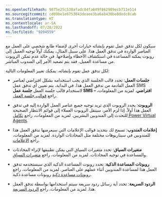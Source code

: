 ```yaml
---
ms.openlocfilehash: 9875e25c538afadc04fa049f862989ecb711e514
ms.sourcegitcommit: cd09be1e6753843deaee3ba6a8430be8dedc8cab
ms.translationtype: HT
ms.contentlocale: ar-SA
ms.lasthandoff: 07/28/2022
ms.locfileid: "9204559"
---
```

سيكون لكل تدفق عمل تقوم بإنشائه خيارات أخرى لإضفاء طابع شخصي على العمل مع العناصر الواردة في تدفق العمل هذا. على سبيل المثال، يمكنك أولاً توجيه العميل إلى روبوت يمكنه المساعدة في استكشاف الأخطاء وإصلاحها. في حالة عدم تمكن الروبوت من مساعدة العميل، فقد يتم تصعيد الأمر إلى المندوب المباشر. 

لكل تدفق عمل تقوم بإنشائه، يمكنك تغيير المعلومات التالية:
 
- **جلسات العمل**: تحدد قالب الجلسة الذي يجب استخدامه بشكل افتراضي لعناصر العمل القادمة من تدفق العمل هذا.  في البداية، يتم تعيين أي تدفق عمل SMS لاستخدام قالب جلسة العمل **جلسة عمل SMS – افتراضي‬**. لمزيد من المعلومات، راجع [قوالب جلسة العمل](/dynamics365/app-profile-manager/session-templates?tabs=customerserviceadmincenter).  

- **الروبوت**: يحدد الروبوت الذي تريد توجيه جميع عناصر العمل الواردة إليه في تدفق العمل هذا أولاً.  إذا لزم الأمر، سينقل الروبوت العملاء إلى قوائم الانتظار الصحيحة للتحدث إلى المندوبين البشريين. لمزيد من المعلومات، راجع [تكامل Power Virtual Agents](/learn/modules/omnichannel-power-virtual-agents).  

- **‏‫إعلامات المندوب‬**: تسمح لك بتحديد قوالب الإعلامات التي سيعرضها تدفق العمل هذا للمندوبين في سيناريوهات مختلفة مثل المحادثات الواردة. لمزيد من المعلومات، راجع [الإعلامات](/dynamics365/app-profile-manager/notification-templates?tabs=customerserviceadmincenter).

- **متغيرات السياق‬**: تحدد متغيرات السياق التي يمكن تطبيقها لإثراء المحادثات والمساعدة في توجيه المحادثات. لمزيد من المعلومات، راجع [متغيرات السياق](/dynamics365/customer-service/context-variables-for-bot).    

- **‏‫روبوتات المساعدة الذكية‬**: تحدد روبوت المساعدة الذكية الذي سيستخدمه تدفق العمل هذا لمساعدة المندوبين أثناء عملهم على العناصر. لمزيد من المعلومات، راجع [روبوتات مساعدة ذكية](/dynamics365/customer-service/oc-smart-assist) روبوتات مساعدة ذكية.   

- **الردود السريعة**: تحدد أية رسائل ردود سريعة سيتم استخدامها بواسطة تدفق العمل هذا. لمزيد من المعلومات، راجع [‏‫الردود السريعة‬](/dynamics365/customer-service/create-quick-replies?tabs=customerserviceadmincenter).    

